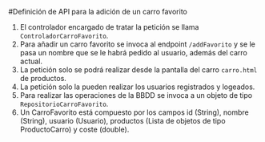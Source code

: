#Definición de API para la adición de un carro favorito

1. El controlador encargado de tratar la petición se llama `ControladorCarroFavorito`.
2. Para añadir un carro favorito se invoca al endpoint `/addFavorito` y se le pasa un nombre que se le habrá pedido al usuario, además del carro actual.
3. La petición solo se podrá realizar desde la pantalla del carro `carro.html` de productos.
4. La petición solo la pueden realizar los usuarios registrados y logeados.  
5. Para realizar las operaciones de la BBDD se invoca a un objeto de tipo `RepositorioCarroFavorito`.
6. Un CarroFavorito está compuesto por los campos id (String), nombre (String), usuario (Usuario), productos (Lista de objetos de tipo ProductoCarro) y coste (double). 